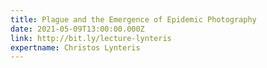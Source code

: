 ```yaml
---
title: Plague and the Emergence of Epidemic Photography
date: 2021-05-09T13:00:00.000Z
link: http://bit.ly/lecture-lynteris
expertname: Christos Lynteris
---
```

